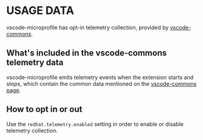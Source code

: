 # USAGE DATA

vscode-microprofile has opt-in telemetry collection, provided by [vscode-commons](https://github.com/redhat-developer/vscode-commons).

## What's included in the vscode-commons telemetry data

vscode-microprofile emits telemetry events when the extension starts and stops,
which contain the common data mentioned on the [vscode-commons page](https://github.com/redhat-developer/vscode-commons/blob/master/USAGE_DATA.md#common-data).

## How to opt in or out

Use the `redhat.telemetry.enabled` setting in order to enable or disable telemetry collection.
